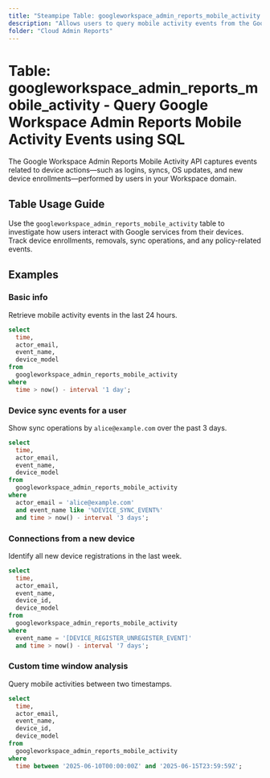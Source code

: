 ```yaml
---
title: "Steampipe Table: googleworkspace_admin_reports_mobile_activity - Query Google Workspace Admin Reports Mobile Activity Events using SQL"
description: "Allows users to query mobile activity events from the Google Workspace Admin Reports API, providing insights into device usage and mobile access patterns."
folder: "Cloud Admin Reports"
---
```


# Table: googleworkspace_admin_reports_mobile_activity - Query Google Workspace Admin Reports Mobile Activity Events using SQL

The Google Workspace Admin Reports Mobile Activity API captures events related to device actions—such as logins, syncs, OS updates, and new device enrollments—performed by users in your Workspace domain.

## Table Usage Guide


Use the `googleworkspace_admin_reports_mobile_activity` table to investigate how users interact with Google services from their devices. Track device enrollments, removals, sync operations, and any policy-related events.

## Examples

### Basic info

Retrieve mobile activity events in the last 24 hours.

```sql
select
  time,
  actor_email,
  event_name,
  device_model
from
  googleworkspace_admin_reports_mobile_activity
where
  time > now() - interval '1 day';
```

### Device sync events for a user

Show sync operations by `alice@example.com` over the past 3 days.

```sql
select
  time,
  actor_email,
  event_name,
  device_model
from
  googleworkspace_admin_reports_mobile_activity
where
  actor_email = 'alice@example.com'
  and event_name like '%DEVICE_SYNC_EVENT%'
  and time > now() - interval '3 days';
```

### Connections from a new device

Identify all new device registrations in the last week.

```sql
select
  time,
  actor_email,
  event_name,
  device_id,
  device_model
from
  googleworkspace_admin_reports_mobile_activity
where
  event_name = '[DEVICE_REGISTER_UNREGISTER_EVENT]'
  and time > now() - interval '7 days';
```

### Custom time window analysis

Query mobile activities between two timestamps.

```sql
select
  time,
  actor_email,
  event_name,
  device_id,
  device_model
from
  googleworkspace_admin_reports_mobile_activity
where
  time between '2025-06-10T00:00:00Z' and '2025-06-15T23:59:59Z';
```
